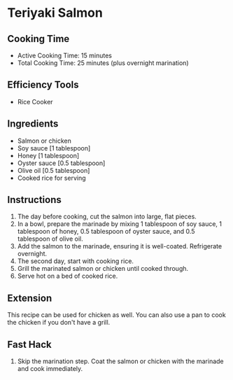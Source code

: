 # Teriyaki Salmon

## Cooking Time

- Active Cooking Time: 15 minutes
- Total Cooking Time: 25 minutes (plus overnight marination)

## Efficiency Tools

- Rice Cooker

## Ingredients

- Salmon or chicken
- Soy sauce [1 tablespoon]
- Honey [1 tablespoon]
- Oyster sauce [0.5 tablespoon]
- Olive oil [0.5 tablespoon]
- Cooked rice for serving

## Instructions

1.  The day before cooking, cut the salmon into large, flat pieces.
2.  In a bowl, prepare the marinade by mixing 1 tablespoon of soy sauce, 1 tablespoon of honey, 0.5 tablespoon of oyster sauce, and 0.5 tablespoon of olive oil.
3.  Add the salmon to the marinade, ensuring it is well-coated. Refrigerate overnight.
4.  The second day, start with cooking rice.
5.  Grill the marinated salmon or chicken until cooked through.
6.  Serve hot on a bed of cooked rice.

## Extension

This recipe can be used for chicken as well. You can also use a pan to cook the chicken if you don't have a grill.

## Fast Hack

1.  Skip the marination step. Coat the salmon or chicken with the marinade and cook immediately.